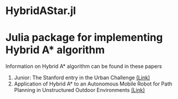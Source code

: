 # HybridAStar.jl

# Julia package for implementing Hybrid A* algorithm

Information on Hybrid A* algorithm can be found in these papers

1) Junior: The Stanford entry in the Urban Challenge [(Link)](https://onlinelibrary.wiley.com/doi/abs/10.1002/rob.20258)
2) Application of Hybrid A* to an Autonomous Mobile Robot for Path Planning in Unstructured Outdoor Environments [(Link)](https://ieeexplore.ieee.org/abstract/document/6309512)
